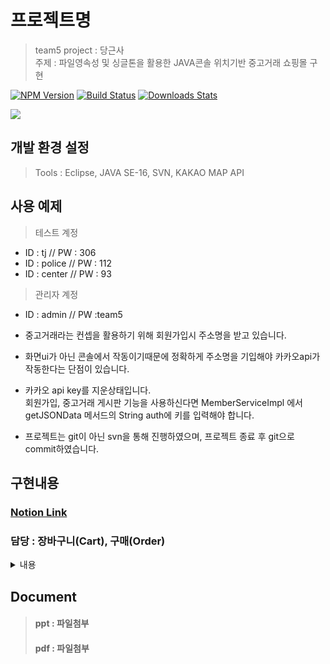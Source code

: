    
# 프로젝트명

> team5
> project : 당근사  
> 주제 : 파일영속성 및 싱글톤을 활용한 JAVA콘솔 위치기반 중고거래 쇼핑몰 구현 

[![NPM Version][npm-image]][npm-url]
[![Build Status][travis-image]][travis-url]
[![Downloads Stats][npm-downloads]][npm-url]



![](../header.png)

## 개발 환경 설정

>Tools : Eclipse, JAVA SE-16, SVN, KAKAO MAP API
  

## 사용 예제

>테스트 계정 
- ID : tj // PW : 306
- ID : police // PW : 112
- ID : center // PW : 93 
              
>관리자 계정 
- ID : admin // PW :team5

- 중고거래라는 컨셉을 활용하기 위해 회원가입시 주소명을 받고 있습니다.  
- 화면ui가 아닌 콘솔에서 작동이기때문에 정확하게 주소명을 기입해야 카카오api가 작동한다는 단점이 있습니다.  
- 카카오 api key를 지운상태입니다.  
  회원가입, 중고거래 게시판 기능을 사용하신다면 MemberServiceImpl 에서 getJSONData 메서드의 String auth에 키를 입력해야 합니다.  
- 프로젝트는 git이 아닌 svn을 통해 진행하였으며, 프로젝트 종료 후 git으로 commit하였습니다. 

## 구현내용

### <a href="https://jonas-portfolio.notion.site/jonas-portfolio/Final-Spring-Boot-617e1c2a23544c6fa36d6e0a0079bedd">Notion Link</a> <br>
### 담당 : 장바구니(Cart), 구매(Order)
<details>
  <summary>내용</summary>
  <pre>

장바구니(Carts) : 
- 파일 영속화를 통해 회원이 담아둔 물품이 file로 유지되어 불러올 수 있습니다.
- 상품코드를 입력받아 장바구니에 물품을 담을 수 있습니다.
- 재고수량보다 많은 수량을 입력하거나, 장바구니에 담긴 총량이 재고수량을 초과하지 못하도록 설정하였습니다.
- 장바구니에 담긴 물품을 확인할 수 있으며, 담긴 물품 삭제 구현했습니다.
- carts.add(new Product(product.getProId(), product.getCategory(), product.getProName(), proCnt,cntPrice, mem.getLoginUser().getUserId()));
- 장바구니에는 물품번호, 물품항목, 물품명, 물품가격, 장바구니에 담은 회원ID(현재 로그인한 회원ID)값을 저장합니다.

회원별 장바구니 : 
- mem = MemberServiceImpl.getInstance(); mem.getLoginUser().getUserId() : 초기화면에서 로그인한 회원의 ID값을 받아오고 있습니다.
- if (mem.getLoginUser().getUserId().equals(carts.get(i).getWriter())) : carts List배열을 for반복문으로 배열의 크기만큼 반복하면서 if가정법을 실행합니다.
- 현재 로그인한 회원의 ID와 Carts List배열의 요소를 대조하여 일치하는 값만 제공합니다.
- 장바구니 내역확인 및 장바구니에 담긴 물품을 삭제할 때 또한 로그인 회원과 비교 후 결과값만을 제공합니다.
- 장바구니 물품삭제시, 나의 장바구니에 없는 물품의 코드를 입력할 경우 "해당물품이 없습니다" 라는 로그와 함께 return됩니다.

물품구매 및 구매내역 조회 :  
- 장바구니에 담긴 물품을 구매합니다.
- 장바구니에 회원이 추가한 모든 물품이 구매되며, 장바구니 물품 수정을 원하는 경우, "장바구니 삭제" 기능에서 수정이 가능합니다.
if (mem.equals(cartService.getCarts().get(i).getWriter())) {
    receipts.add(new Order(receipts.size()+1, mem, p.getProName(), p.getProId(), p.getProCnt(), p.getProPrice()));
}  
- 로그인한 회원과 장바구니에 물품을 담은 회원ID가 일치할 경우 구매가 이루어지며, receipt배열에 값이 추가됩니다.
- 추가되는 값은 결제번호, 구매자, 물품명, 물품번호, 구매물품수량, 물품가격 입니다.
- 물품 구매후, carts 배열 초기화가 진행됩니다.
for(int i = 0; i < cartService.getCarts().size(); i++) {
    Product p = cartService.getCarts().get(i);
    if (Id.equals(cartService.getCarts().get(i).getWriter())) {
        cartService.getCarts().remove(i);
    }
}
- clear(); 메서드를 처음에 활용해보았으나, carts배열이 전부 초기화 되면서 다른사람의 장바구니까지 삭제되는 문제가 발생했습니다.
- carts배열의 크기만큼 반복문을 실행하며, 이때 현재로그인한 회원의 ID값을 갖고있는 배열요소가 나오면 삭제remove(i)하여 초기화 하는 방식으로 해결했습니다.
- 구매내역조회에서 내가 구매했던 결제번호와 구매 물품 내역을 확인할 수 있습니다.
  </pre>
</details>




## Document
>#### ppt : 파일첨부
>#### pdf : 파일첨부
  

  




<!-- Markdown link & img dfn's -->
[npm-image]: https://img.shields.io/npm/v/datadog-metrics.svg?style=flat-square
[npm-url]: https://npmjs.org/package/datadog-metrics
[npm-downloads]: https://img.shields.io/npm/dm/datadog-metrics.svg?style=flat-square
[travis-image]: https://img.shields.io/travis/dbader/node-datadog-metrics/master.svg?style=flat-square
[travis-url]: https://travis-ci.org/dbader/node-datadog-metrics
[wiki]: https://github.com/yourname/yourproject/wiki



